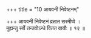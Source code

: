 +++
title = "10 आयवनी निवेष्टनम्"

+++
आयवनी निवेष्टनं व्रतात सरमीष्वे ।  
मुह्यन्तु सर्वे तन्तवोऽन्धे वितत वायौः ॥ १२ ॥